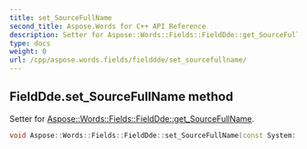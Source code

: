 ```yaml
---
title: set_SourceFullName
second_title: Aspose.Words for C++ API Reference
description: Setter for Aspose::Words::Fields::FieldDde::get_SourceFullName. 
type: docs
weight: 0
url: /cpp/aspose.words.fields/fielddde/set_sourcefullname/
---
```

## FieldDde.set_SourceFullName method


Setter for [Aspose::Words::Fields::FieldDde::get_SourceFullName](./get_sourcefullname/).

```cpp
void Aspose::Words::Fields::FieldDde::set_SourceFullName(const System::String &value)
```

